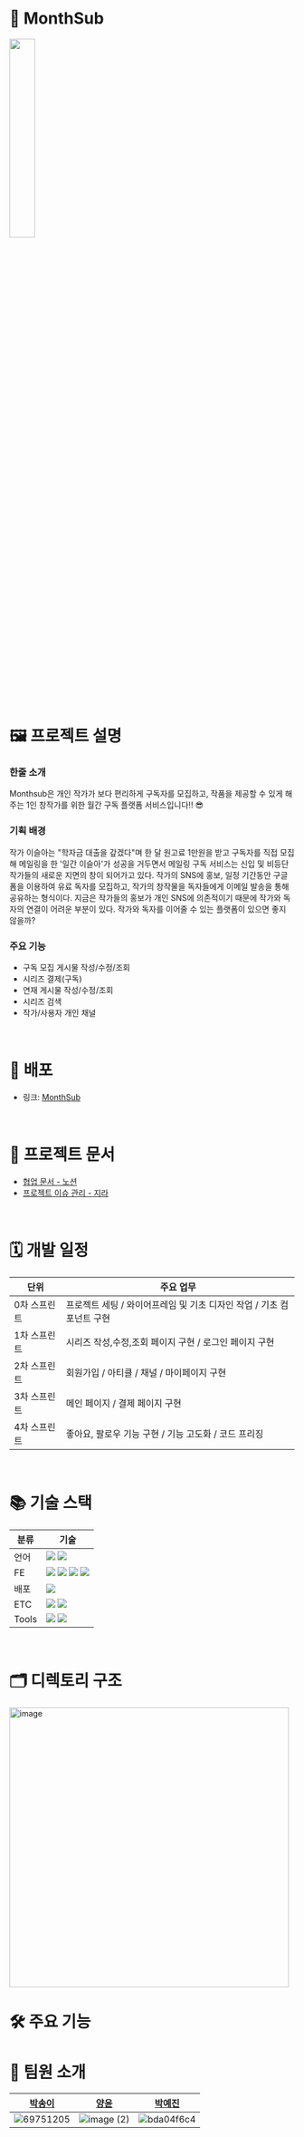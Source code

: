 # 📝 MonthSub
<img width="30%" src="https://user-images.githubusercontent.com/88189402/146893680-0c14334c-4e23-4164-b0e7-04a608b0971b.jpg"/>

</br>

# 🖼 프로젝트 설명

### 한줄 소개
Monthsub은 개인 작가가 보다 편리하게 구독자를 모집하고, 작품을 제공할 수 있게 해주는 1인 창작가를 위한 월간 구독 플랫폼 서비스입니다!! 😎

### 기획 배경
작가 이슬아는 "학자금 대출을 갚겠다"며 한 달 원고료 1만원을 받고 구독자를 직접 모집해 메일링을 한 '일간 이슬아'가 성공을 거두면서 메일링 구독 서비스는 신입 및 비등단 작가들의 새로운 지면의 창이 되어가고 있다.
작가의 SNS에 홍보, 일정 기간동안 구글 폼을 이용하여 유료 독자를 모집하고, 작가의 창작물을 독자들에게 이메일 발송을 통해 공유하는 형식이다.
지금은 작가들의 홍보가 개인 SNS에 의존적이기 때문에 작가와 독자의 연결이 어려운 부분이 있다. 작가와 독자를 이어줄 수 있는 플랫폼이 있으면 좋지 않을까?

### 주요 기능
- 구독 모집 게시물 작성/수정/조회
- 시리즈 결제(구독)
- 연재 게시물 작성/수정/조회 
- 시리즈 검색 
- 작가/사용자 개인 채널 

</br>

# 📜 배포

- 링크: [MonthSub](https://monthsub.netlify.app/)

</br>

# 📜 프로젝트 문서
- [협업 문서  - 노션](https://www.notion.so/backend-devcourse/13-7f3fe0d00a2442b490c62a41d85f3dd2)
- [프로젝트 이슈 관리 - 지라](https://monthsub.atlassian.net/jira/software/projects/MON/boards/1)

</br>

# 🗓 개발 일정
| 단위  | 주요 업무                                                                                                                                                                                                                                                                                                                                                                                    |
| ----- | ----------------------------------------------------------------------------------------------------------------------------------------------------------------------------------------------------------------------------------------------------------------------------------------------------------------------------------------------------------------------------------------- |
| 0차 스프린트  | 프로젝트 세팅 / 와이어프레임 및 기초 디자인 작업 / 기초 컴포넌트 구현                                                                                                                                                                                                                                                                         |
| 1차 스프린트    | 시리즈 작성,수정,조회 페이지 구현 / 로그인 페이지 구현 |
| 2차 스프린트  | 회원가입 / 아티클 / 채널 / 마이페이지 구현                                                                                                                                                                                                                                                                                |
| 3차 스프린트   | 메인 페이지 / 결제 페이지 구현                                                                                                                                                                   |
| 4차 스프린트 | 좋아요, 팔로우 기능 구현 / 기능 고도화 / 코드 프리징                                                                                                                                                                            |
</br>

# 📚 기술 스택

| 분류  | 기술                                                                                                                                                                                                                                                                                                                                                                                    |
| ----- | ----------------------------------------------------------------------------------------------------------------------------------------------------------------------------------------------------------------------------------------------------------------------------------------------------------------------------------------------------------------------------------------- |
| 언어  | <img src="https://img.shields.io/badge/JavaScript-F7DF1E?style=for-the-badge&logo=JavaScript&logoColor=ffffff"/> <img src="https://img.shields.io/badge/TypeScript-3178C6?style=for-the-badge&logo=TypeScript&logoColor=ffffff"/>                                                                                                                                                                                                                                                                            |
| FE    | <img src="https://img.shields.io/badge/React-61DAFB?style=for-the-badge&logo=React&logoColor=ffffff"/> <img src="https://img.shields.io/badge/Emotion-DB7093?style=for-the-badge&logo=emotion&logoColor=ffffff"/> <img src="https://img.shields.io/badge/Axios-8DD6F9?style=for-the-badge"/> <img src="https://img.shields.io/badge/Craco-9999FF?style=for-the-badge"/> |
| 배포  | <img src="https://img.shields.io/badge/Netlify-00C7B7?style=for-the-badge&logo=Netlify&logoColor=ffffff"/>                                                                                                                                                                                                                                                                                |
| ETC   | <img src="https://img.shields.io/badge/ESLint-4B32C3?style=for-the-badge&logo=ESLint&logoColor=ffffff"/> <img src="https://img.shields.io/badge/Prettier-F7B93E?style=for-the-badge&logo=Prettier&logoColor=ffffff"/>                                                                                                                                                                     |
| Tools | <img src="https://img.shields.io/badge/Jira-0052CC?style=for-the-badge&logo=Jira&logoColor=ffffff"/> <img src="https://img.shields.io/badge/Notion-000000?style=for-the-badge&logo=Notion&logoColor=ffffff"/>                                                                                                                                                                             |

</br>

# 🗂 디렉토리 구조
<img width="494" alt="image" src="https://user-images.githubusercontent.com/81611808/155936129-1eb36e8b-525e-4f5c-9f11-1ee0ab4eeb70.png">

</br>

# 🛠 주요 기능


# 🧸 팀원 소개

|                                        [박송이](https://github.com/thddlmy)                                         |                                         [양윤](https://github.com/yyoooon)                                          |                                       [박예진](https://github.com/kokoke414)                                        |
| :-----------------------------------------------------------------------------------------------------------------: | :-----------------------------------------------------------------------------------------------------------------: | :-----------------------------------------------------------------------------------------------------------------: |
| ![69751205](https://user-images.githubusercontent.com/88189402/146892679-4aaaf9b4-1412-4cb9-b49f-65b0d92e3d75.jpeg) | ![image (2)](https://user-images.githubusercontent.com/81611808/155938773-ad5b8169-6468-4d95-9824-b0ca2cfe0306.png) | ![bda04f6c4](https://user-images.githubusercontent.com/88189402/146893012-17507821-c407-4a5b-842e-f93792b3889a.png) |
